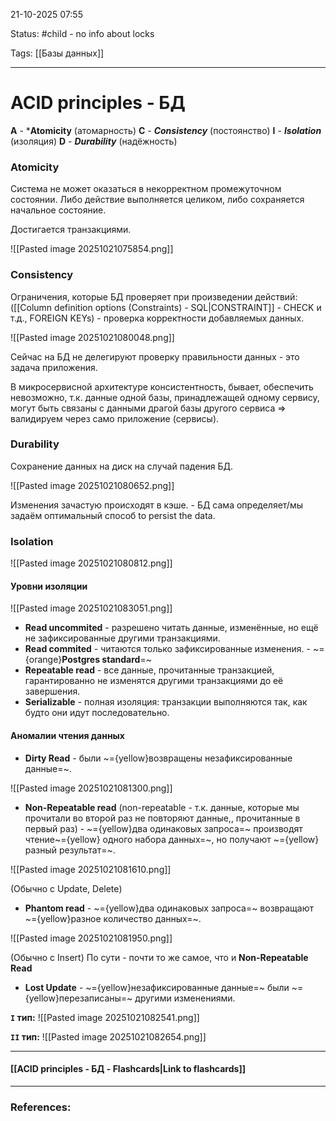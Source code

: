 
21-10-2025 07:55

Status: #child - no info about locks

Tags: [[Базы данных]]

---
# ACID principles - БД


**A** - ***Atomicity** (атомарность)
**C** - ***Consistency*** (постоянство)
**I** - ***Isolation*** (изоляция)
**D** - ***Durability*** (надёжность)


### Atomicity

Система не может оказаться в некорректном промежуточном состоянии. 
Либо действие выполняется целиком, либо сохраняется начальное состояние.

Достигается транзакциями.

![[Pasted image 20251021075854.png]]


### Consistency

Ограничения, которые БД проверяет при произведении действий:
([[Column definition options (Constraints) - SQL|CONSTRAINT]] - CHECK и т.д., FOREIGN KEYs) - проверка корректности добавляемых данных.


![[Pasted image 20251021080048.png]]

Сейчас на БД не делегируют проверку правильности данных - это задача приложения. 

В микросервисной архитектуре консистентность, бывает, обеспечить невозможно, т.к. данные одной базы, принадлежащей одному сервису, могут быть связаны с данными драгой базы другого сервиса => валидируем через само приложение (сервисы).


### Durability

Сохранение данных на диск на случай падения БД.

![[Pasted image 20251021080652.png]]

Изменения зачастую происходят в кэше. - БД сама определяет/мы задаём оптимальный способ to persist the data.


### Isolation

![[Pasted image 20251021080812.png]]

#### Уровни  изоляции

![[Pasted image 20251021083051.png]]

- **Read uncommited** - разрешено читать данные, изменённые, но ещё не зафиксированные другими транзакциями.
- **Read commited** - читаются только зафиксированные изменения. - ~={orange}**Postgres standard**=~
- **Repeatable read** - все данные, прочитанные транзакцией, гарантированно не изменятся другими транзакциями до её завершения.
- **Serializable** - полная изоляция: транзакции выполняются так, как будто они идут последовательно.

#### Аномалии чтения данных

- **Dirty Read** - были ~={yellow}возвращены незафиксированные данные=~.

![[Pasted image 20251021081300.png]]


- **Non-Repeatable read** (non-repeatable - т.к. данные, которые мы прочитали во второй раз не повторяют данные,, прочитанные в первый раз) - ~={yellow}два одинаковых запроса=~ производят чтение~={yellow} одного набора данных=~, но получают ~={yellow}разный результат=~.

![[Pasted image 20251021081610.png]]

(Обычно с Update, Delete)



- **Phantom read** - ~={yellow}два одинаковых запроса=~ возвращают ~={yellow}разное количество данных=~. 

![[Pasted image 20251021081950.png]]

(Обычно с Insert) По сути - почти то же самое, что и **Non-Repeatable Read**


- **Lost Update** - ~={yellow}незафиксированные данные=~ были ~={yellow}перезаписаны=~ другими изменениями.

**`I` тип:**
![[Pasted image 20251021082541.png]]

**`II` тип:**
![[Pasted image 20251021082654.png]]

----
#### [[ACID principles - БД - Flashcards|Link to flashcards]]



---
### References:

